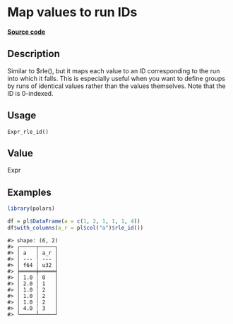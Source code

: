 

# Map values to run IDs

[**Source code**](https://github.com/pola-rs/r-polars/tree/main/R/expr__expr.R#L3623)

## Description

Similar to $rle(), but it maps each value to an ID corresponding to the
run into which it falls. This is especially useful when you want to
define groups by runs of identical values rather than the values
themselves. Note that the ID is 0-indexed.

## Usage

<pre><code class='language-R'>Expr_rle_id()
</code></pre>

## Value

Expr

## Examples

``` r
library(polars)

df = pl$DataFrame(a = c(1, 2, 1, 1, 1, 4))
df$with_columns(a_r = pl$col("a")$rle_id())
```

    #> shape: (6, 2)
    #> ┌─────┬─────┐
    #> │ a   ┆ a_r │
    #> │ --- ┆ --- │
    #> │ f64 ┆ u32 │
    #> ╞═════╪═════╡
    #> │ 1.0 ┆ 0   │
    #> │ 2.0 ┆ 1   │
    #> │ 1.0 ┆ 2   │
    #> │ 1.0 ┆ 2   │
    #> │ 1.0 ┆ 2   │
    #> │ 4.0 ┆ 3   │
    #> └─────┴─────┘

